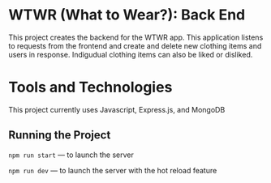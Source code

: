 # WTWR (What to Wear?): Back End

This project creates the backend for the WTWR app. This application listens to requests from the frontend and create and delete new clothing items and users in response. Indigudual clothing items can also be liked or disliked.

# Tools and Technologies

This project currently uses Javascript, Express.js, and MongoDB

## Running the Project

`npm run start` — to launch the server

`npm run dev` — to launch the server with the hot reload feature

